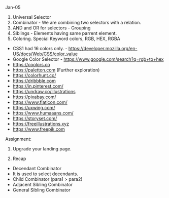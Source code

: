 Jan-05

1. Universal Selector
2. Combinator - We are combining two selectors with a relation.
3. AND and OR for selectors - Grouping
4. Siblings - Elements having same parrent element.
5. Coloring. Special Keyword colors, RGB, HEX, RGBA
- CSS1 had 16 colors only. - https://developer.mozilla.org/en-US/docs/Web/CSS/color_value
- Google Color Selector - https://www.google.com/search?q=rgb+to+hex
- https://coolors.co
- https://paletton.com (Further exploration)
- https://colorhunt.co/
- https://dribbble.com
- https://in.pinterest.com/
- https://undraw.co/illustrations
- https://pixabay.com/
- https://www.flaticon.com/
- https://uxwing.com/
- https://www.humaaans.com/
- https://storyset.com/
- https://freeillustrations.xyz
- https://www.freepik.com


Assignment:
1. Upgrade your landing page.



1. Recap
- Decendant Combinator 
- It is used to select decendants.
- Child Combinator (para1 > para2)
- Adjacent Sibling Combinator
- General Sibling Combinator